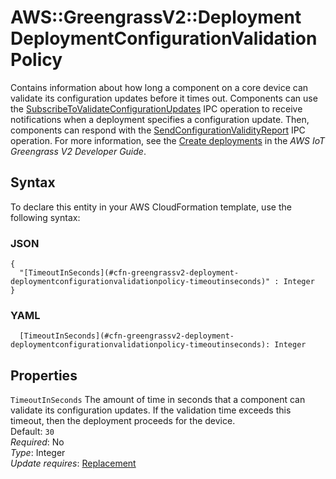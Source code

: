 # AWS::GreengrassV2::Deployment DeploymentConfigurationValidationPolicy<a name="aws-properties-greengrassv2-deployment-deploymentconfigurationvalidationpolicy"></a>

Contains information about how long a component on a core device can validate its configuration updates before it times out\. Components can use the [SubscribeToValidateConfigurationUpdates](https://docs.aws.amazon.com/greengrass/v2/developerguide/interprocess-communication.html#ipc-operation-subscribetovalidateconfigurationupdates) IPC operation to receive notifications when a deployment specifies a configuration update\. Then, components can respond with the [SendConfigurationValidityReport](https://docs.aws.amazon.com/greengrass/v2/developerguide/interprocess-communication.html#ipc-operation-sendconfigurationvalidityreport) IPC operation\. For more information, see the [Create deployments](https://docs.aws.amazon.com/greengrass/v2/latest/developerguide/create-deployments.html) in the *AWS IoT Greengrass V2 Developer Guide*\.

## Syntax<a name="aws-properties-greengrassv2-deployment-deploymentconfigurationvalidationpolicy-syntax"></a>

To declare this entity in your AWS CloudFormation template, use the following syntax:

### JSON<a name="aws-properties-greengrassv2-deployment-deploymentconfigurationvalidationpolicy-syntax.json"></a>

```
{
  "[TimeoutInSeconds](#cfn-greengrassv2-deployment-deploymentconfigurationvalidationpolicy-timeoutinseconds)" : Integer
}
```

### YAML<a name="aws-properties-greengrassv2-deployment-deploymentconfigurationvalidationpolicy-syntax.yaml"></a>

```
  [TimeoutInSeconds](#cfn-greengrassv2-deployment-deploymentconfigurationvalidationpolicy-timeoutinseconds): Integer
```

## Properties<a name="aws-properties-greengrassv2-deployment-deploymentconfigurationvalidationpolicy-properties"></a>

`TimeoutInSeconds`  <a name="cfn-greengrassv2-deployment-deploymentconfigurationvalidationpolicy-timeoutinseconds"></a>
The amount of time in seconds that a component can validate its configuration updates\. If the validation time exceeds this timeout, then the deployment proceeds for the device\.  
Default: `30`  
*Required*: No  
*Type*: Integer  
*Update requires*: [Replacement](https://docs.aws.amazon.com/AWSCloudFormation/latest/UserGuide/using-cfn-updating-stacks-update-behaviors.html#update-replacement)